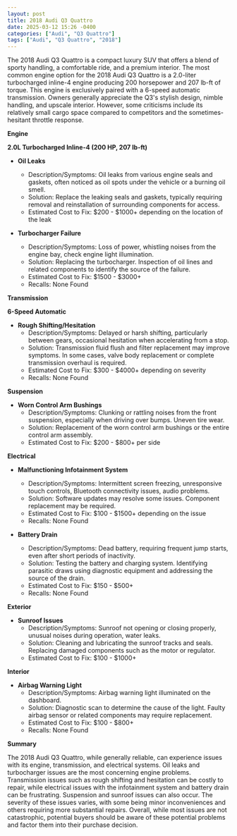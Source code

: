 ```yaml
---
layout: post
title: 2018 Audi Q3 Quattro
date: 2025-03-12 15:26 -0400
categories: ["Audi", "Q3 Quattro"]
tags: ["Audi", "Q3 Quattro", "2018"]
---
```

The 2018 Audi Q3 Quattro is a compact luxury SUV that offers a blend of sporty handling, a comfortable ride, and a premium interior. The most common engine option for the 2018 Audi Q3 Quattro is a 2.0-liter turbocharged inline-4 engine producing 200 horsepower and 207 lb-ft of torque. This engine is exclusively paired with a 6-speed automatic transmission. Owners generally appreciate the Q3's stylish design, nimble handling, and upscale interior. However, some criticisms include its relatively small cargo space compared to competitors and the sometimes-hesitant throttle response.

**Engine**

**2.0L Turbocharged Inline-4 (200 HP, 207 lb-ft)**

*   **Oil Leaks**
    *   Description/Symptoms: Oil leaks from various engine seals and gaskets, often noticed as oil spots under the vehicle or a burning oil smell.
    *   Solution: Replace the leaking seals and gaskets, typically requiring removal and reinstallation of surrounding components for access.
    *   Estimated Cost to Fix: $200 - $1000+ depending on the location of the leak

* **Turbocharger Failure**
    * Description/Symptoms: Loss of power, whistling noises from the engine bay, check engine light illumination.
    * Solution: Replacing the turbocharger. Inspection of oil lines and related components to identify the source of the failure.
    * Estimated Cost to Fix: $1500 - $3000+
    * Recalls: None Found

**Transmission**

**6-Speed Automatic**

*   **Rough Shifting/Hesitation**
    *   Description/Symptoms: Delayed or harsh shifting, particularly between gears, occasional hesitation when accelerating from a stop.
    *   Solution: Transmission fluid flush and filter replacement may improve symptoms. In some cases, valve body replacement or complete transmission overhaul is required.
    *   Estimated Cost to Fix: $300 - $4000+ depending on severity
    * Recalls: None Found

**Suspension**

* **Worn Control Arm Bushings**
    * Description/Symptoms: Clunking or rattling noises from the front suspension, especially when driving over bumps. Uneven tire wear.
    * Solution: Replacement of the worn control arm bushings or the entire control arm assembly.
    * Estimated Cost to Fix: $200 - $800+ per side

**Electrical**

*   **Malfunctioning Infotainment System**
    *   Description/Symptoms: Intermittent screen freezing, unresponsive touch controls, Bluetooth connectivity issues, audio problems.
    *   Solution: Software updates may resolve some issues. Component replacement may be required.
    *   Estimated Cost to Fix: $100 - $1500+ depending on the issue
    * Recalls: None Found

*   **Battery Drain**
    *   Description/Symptoms: Dead battery, requiring frequent jump starts, even after short periods of inactivity.
    *   Solution: Testing the battery and charging system. Identifying parasitic draws using diagnostic equipment and addressing the source of the drain.
    *   Estimated Cost to Fix: $150 - $500+
    *   Recalls: None Found

**Exterior**

*   **Sunroof Issues**
    *   Description/Symptoms: Sunroof not opening or closing properly, unusual noises during operation, water leaks.
    *   Solution: Cleaning and lubricating the sunroof tracks and seals. Replacing damaged components such as the motor or regulator.
    *   Estimated Cost to Fix: $100 - $1000+

**Interior**

*   **Airbag Warning Light**
    *   Description/Symptoms: Airbag warning light illuminated on the dashboard.
    *   Solution: Diagnostic scan to determine the cause of the light. Faulty airbag sensor or related components may require replacement.
    *   Estimated Cost to Fix: $100 - $800+
    * Recalls: None Found

**Summary**

The 2018 Audi Q3 Quattro, while generally reliable, can experience issues with its engine, transmission, and electrical systems. Oil leaks and turbocharger issues are the most concerning engine problems. Transmission issues such as rough shifting and hesitation can be costly to repair, while electrical issues with the infotainment system and battery drain can be frustrating. Suspension and sunroof issues can also occur. The severity of these issues varies, with some being minor inconveniences and others requiring more substantial repairs. Overall, while most issues are not catastrophic, potential buyers should be aware of these potential problems and factor them into their purchase decision.

